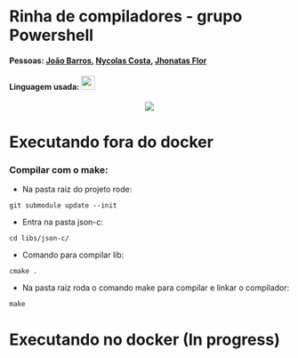 # Rinha de compiladores - grupo Powershell
#### Pessoas: [João Barros](https://github.com/UmBarril), [Nycolas Costa](https://github.com/NycolasKCN), [Jhonatas Flor](https://github.com/FlorSousa)
#### Linguagem usada: <img style="width:25px; height:25px" src="https://seeklogo.com/images/C/c-language-logo-CE0F92E683-seeklogo.com.png">

<div align="center">



<img src="https://camo.githubusercontent.com/474e7ff0104a8e98d42eab75afd9bff5ce9a6fba7064708d3001e0944b8ec6c4/68747470733a2f2f75706c6f6164732e6a6f76656d6e6572642e636f6d2e62722f77702d636f6e74656e742f75706c6f6164732f323032322f30332f61732d6d656e696e61732d7375706572706f6465726f7361732d68626f2d6d61782e6a7067">

</div>

# Executando fora do docker

### Compilar com o make:

- Na pasta raiz do projeto rode:
```
git submodule update --init
```

- Entra na pasta json-c:
```
cd libs/json-c/
```

- Comando para compilar lib:
```
cmake .
```

- Na pasta raiz roda o comando make para compilar e linkar o compilador:
```
make
```

# Executando no docker (In progress)
